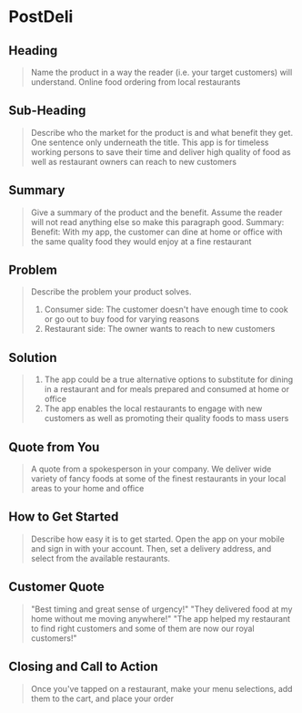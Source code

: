 # PostDeli #

<!--
> This material was originally posted [here](http://www.quora.com/What-is-Amazons-approach-to-product-development-and-product-management). It is reproduced here for posterities sake.

There is an approach called "working backwards" that is widely used at Amazon. They work backwards from the customer, rather than starting with an idea for a product and trying to bolt customers onto it. While working backwards can be applied to any specific product decision, using this approach is especially important when developing new products or features.

For new initiatives a product manager typically starts by writing an internal press release announcing the finished product. The target audience for the press release is the new/updated product's customers, which can be retail customers or internal users of a tool or technology. Internal press releases are centered around the customer problem, how current solutions (internal or external) fail, and how the new product will blow away existing solutions.

If the benefits listed don't sound very interesting or exciting to customers, then perhaps they're not (and shouldn't be built). Instead, the product manager should keep iterating on the press release until they've come up with benefits that actually sound like benefits. Iterating on a press release is a lot less expensive than iterating on the product itself (and quicker!).

If the press release is more than a page and a half, it is probably too long. Keep it simple. 3-4 sentences for most paragraphs. Cut out the fat. Don't make it into a spec. You can accompany the press release with a FAQ that answers all of the other business or execution questions so the press release can stay focused on what the customer gets. My rule of thumb is that if the press release is hard to write, then the product is probably going to suck. Keep working at it until the outline for each paragraph flows.

Oh, and I also like to write press-releases in what I call "Oprah-speak" for mainstream consumer products. Imagine you're sitting on Oprah's couch and have just explained the product to her, and then you listen as she explains it to her audience. That's "Oprah-speak", not "Geek-speak".

Once the project moves into development, the press release can be used as a touchstone; a guiding light. The product team can ask themselves, "Are we building what is in the press release?" If they find they're spending time building things that aren't in the press release (overbuilding), they need to ask themselves why. This keeps product development focused on achieving the customer benefits and not building extraneous stuff that takes longer to build, takes resources to maintain, and doesn't provide real customer benefit (at least not enough to warrant inclusion in the press release).
 -->

## Heading ##
  > Name the product in a way the reader (i.e. your target customers) will understand.
  > Online food ordering from local restaurants


## Sub-Heading ##
  > Describe who the market for the product is and what benefit they get. One sentence only underneath the title.
  >  This app is for timeless working persons to save their time and deliver high quality of food as well as restaurant owners can reach to new customers

## Summary ##
  > Give a summary of the product and the benefit. Assume the reader will not read anything else so make this paragraph good.
  > Summary:
  > Benefit: With my app, the customer can dine at home or office with the same quality food they would enjoy at a fine restaurant

## Problem ##
  > Describe the problem your product solves.
  > 1. Consumer side: The customer doesn't have enough time to cook or go out to buy food for varying reasons
  > 2. Restaurant side: The owner wants to reach to new customers

## Solution ##
  > 1. The app could be a true alternative options to substitute for dining in a restaurant and for meals prepared and consumed at home or office
  > 2. The app enables the local restaurants to engage with new customers as well as promoting their quality foods to mass users

## Quote from You ##
  > A quote from a spokesperson in your company.
  > We deliver wide variety of fancy foods at some of the finest restaurants in your local areas to your home and office

## How to Get Started ##
  > Describe how easy it is to get started.
  > Open the app on your mobile and sign in with your account. Then, set a delivery address, and select from the available restaurants.

## Customer Quote ##
  > "Best timing and great sense of urgency!"
  > "They delivered food at my home without me moving anywhere!"
  > "The app helped my restaurant to find right customers and some of them are now our royal customers!"


## Closing and Call to Action ##
  > Once you've tapped on a restaurant, make your menu selections, add them to the cart, and place your order